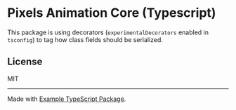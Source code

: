 # Pixels Animation Core (Typescript)

This package is using decorators (`experimentalDecorators` enabled in `tsconfig`)
to tag how class fields should be serialized.

## License

MIT

---

Made with [Example TypeScript Package](
    https://github.com/tomchen/example-typescript-package
).
